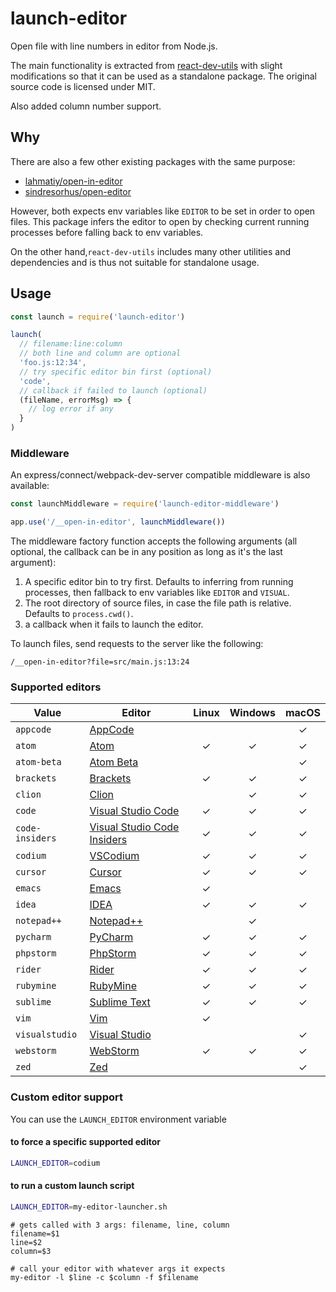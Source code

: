 # launch-editor

Open file with line numbers in editor from Node.js.

The main functionality is extracted from [react-dev-utils](https://github.com/facebookincubator/create-react-app/blob/master/packages/react-dev-utils/launchEditor.js) with slight modifications so that it can be used as a standalone package. The original source code is licensed under MIT.

Also added column number support.

## Why

There are also a few other existing packages with the same purpose:

- [lahmatiy/open-in-editor](https://github.com/lahmatiy/open-in-editor)
- [sindresorhus/open-editor](https://github.com/sindresorhus/open-editor)

However, both expects env variables like `EDITOR` to be set in order to open files. This package infers the editor to open by checking current running processes before falling back to env variables.

On the other hand,`react-dev-utils` includes many other utilities and dependencies and is thus not suitable for standalone usage.

## Usage

```js
const launch = require('launch-editor')

launch(
  // filename:line:column
  // both line and column are optional
  'foo.js:12:34',
  // try specific editor bin first (optional)
  'code',
  // callback if failed to launch (optional)
  (fileName, errorMsg) => {
    // log error if any
  }
)
```

### Middleware

An express/connect/webpack-dev-server compatible middleware is also available:

``` js
const launchMiddleware = require('launch-editor-middleware')

app.use('/__open-in-editor', launchMiddleware())
```

The middleware factory function accepts the following arguments (all optional, the callback can be in any position as long as it's the last argument):

1. A specific editor bin to try first. Defaults to inferring from running processes, then fallback to env variables like `EDITOR` and `VISUAL`.
2. The root directory of source files, in case the file path is relative. Defaults to `process.cwd()`.
3. a callback when it fails to launch the editor.

To launch files, send requests to the server like the following:

```text
/__open-in-editor?file=src/main.js:13:24
```

### Supported editors

| Value           | Editor                                                                 | Linux | Windows | macOS |
| --------------- | ---------------------------------------------------------------------- | :---: | :-----: |  :-:  |
| `appcode`       | [AppCode](https://www.jetbrains.com/objc/)                             |       |         |   ✓   |
| `atom`          | [Atom](https://atom.io/)                                               |  ✓    |   ✓     |   ✓   |
| `atom-beta`     | [Atom Beta](https://atom.io/beta)                                      |       |         |   ✓   |
| `brackets`      | [Brackets](http://brackets.io/)                                        |  ✓    |   ✓     |   ✓   |
| `clion`         | [Clion](https://www.jetbrains.com/clion/)                              |       |   ✓     |   ✓   |
| `code`          | [Visual Studio Code](https://code.visualstudio.com/)                   |  ✓    |   ✓     |   ✓   |
| `code-insiders` | [Visual Studio Code Insiders](https://code.visualstudio.com/insiders/) |  ✓    |   ✓     |   ✓   |
| `codium`        | [VSCodium](https://github.com/VSCodium/vscodium)                       |  ✓    |   ✓     |   ✓   |
| `cursor`        | [Cursor](https://www.cursor.com/)                                      |  ✓    |   ✓     |   ✓   |
| `emacs`         | [Emacs](https://www.gnu.org/software/emacs/)                           |  ✓    |         |       |
| `idea`          | [IDEA](https://www.jetbrains.com/idea/)                                |  ✓    |   ✓     |   ✓   |
| `notepad++`     | [Notepad++](https://notepad-plus-plus.org/download/v7.5.4.html)        |       |   ✓     |       |
| `pycharm`       | [PyCharm](https://www.jetbrains.com/pycharm/)                          |  ✓    |   ✓     |   ✓   |
| `phpstorm`      | [PhpStorm](https://www.jetbrains.com/phpstorm/)                        |  ✓    |   ✓     |   ✓   |
| `rider`         | [Rider](https://www.jetbrains.com/rider/)                              |  ✓    |   ✓     |   ✓   |
| `rubymine`      | [RubyMine](https://www.jetbrains.com/ruby/)                            |  ✓    |   ✓     |   ✓   |
| `sublime`       | [Sublime Text](https://www.sublimetext.com/)                           |  ✓    |   ✓     |   ✓   |
| `vim`           | [Vim](http://www.vim.org/)                                             |  ✓    |         |       |
| `visualstudio`  | [Visual Studio](https://www.visualstudio.com/vs/)                      |       |         |   ✓   |
| `webstorm`      | [WebStorm](https://www.jetbrains.com/webstorm/)                        |  ✓    |   ✓     |   ✓   |
| `zed`           | [Zed](https://zed.dev/)                                                |       |         |   ✓   |

### Custom editor support

You can use the `LAUNCH_EDITOR` environment variable

#### to force a specific supported editor

```bash
LAUNCH_EDITOR=codium
```

#### to run a custom launch script

```bash
LAUNCH_EDITOR=my-editor-launcher.sh
```

```shell
# gets called with 3 args: filename, line, column
filename=$1
line=$2
column=$3

# call your editor with whatever args it expects
my-editor -l $line -c $column -f $filename
```
